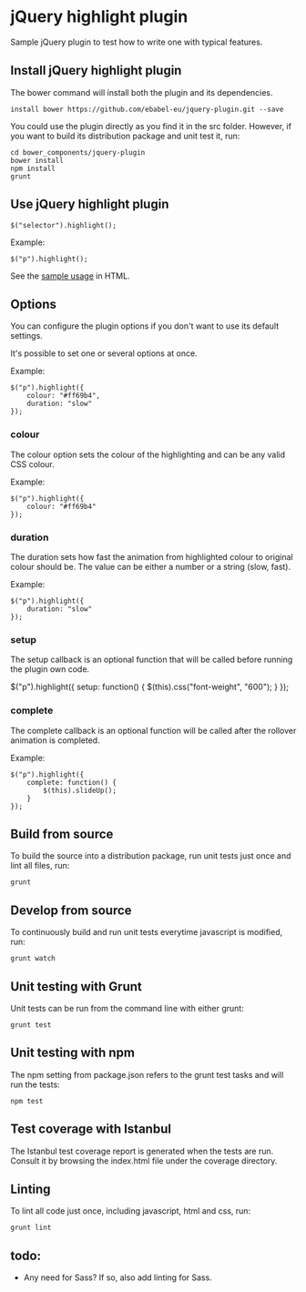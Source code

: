 # jQuery highlight plugin
Sample jQuery plugin to test how to write one with typical features.

## Install jQuery highlight plugin
The bower command will install both the plugin and its dependencies.

```
install bower https://github.com/ebabel-eu/jquery-plugin.git --save
```

You could use the plugin directly as you find it in the src folder. However, if you want to build its distribution package and unit test it, run:

```
cd bower_components/jquery-plugin
bower install
npm install
grunt
```

## Use jQuery highlight plugin

```
$("selector").highlight();
```

Example:

```
$("p").highlight();
```

See the [sample usage](src/index.html) in HTML.

## Options
You can configure the plugin options if you don't want to use its default settings.

It's possible to set one or several options at once.

Example:

```
$("p").highlight({
    colour: "#ff69b4",
    duration: "slow"
});
```

### colour
The colour option sets the colour of the highlighting and can be any valid CSS colour.

Example:

```
$("p").highlight({
    colour: "#ff69b4"
});
```

### duration
The duration sets how fast the animation from highlighted colour to original colour should be. The value can be either a number or a string (slow, fast).

Example:

```
$("p").highlight({
    duration: "slow"
});
```

### setup
The setup callback is an optional function that will be called before running the plugin own code.

$("p").highlight({
    setup: function() { 
        $(this).css("font-weight", "600"); 
    }
});

### complete
The complete callback is an optional function will be called after the rollover animation is completed.

Example:

```
$("p").highlight({
    complete: function() { 
        $(this).slideUp(); 
    }
});
```

## Build from source
To build the source into a distribution package, run unit tests just once and lint all files, run:

```
grunt
```

## Develop from source
To continuously build and run unit tests everytime javascript is modified, run:

```
grunt watch
```

## Unit testing with Grunt
Unit tests can be run from the command line with either grunt:

```
grunt test
```

## Unit testing with npm
The npm setting from package.json refers to the grunt test tasks and will run the tests:

```
npm test
```

## Test coverage with Istanbul
The Istanbul test coverage report is generated when the tests are run. Consult it by browsing the index.html file under the coverage directory.

## Linting
To lint all code just once, including javascript, html and css, run:

```
grunt lint
```

## todo:

* Any need for Sass? If so, also add linting for Sass.
